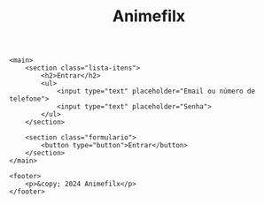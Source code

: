 <!DOCTYPE html>
<html lang="pt-BR">
<head>
    <meta charset="UTF-8">
    <meta name="viewport" content="width=device-width, initial-scale=1.0">
    <link rel="stylesheet" href="styles.css">
    <title>Interface de Exemplo</title>
</head>
<body>
    <header>
        <h1>Animefilx</h1>
    </header>
    
    <main>
        <section class="lista-itens">
            <h2>Entrar</h2>
            <ul>
                <input type="text" placeholder="Email ou número de telefone">
                <input type="text" placeholder="Senha">
            </ul>
        </section>

        <section class="formulario">
            <button type="button">Entrar</button>
        </section>
    </main>
    
    <footer>
        <p>&copy; 2024 Animefilx</p>
    </footer>
</body>
</html>
